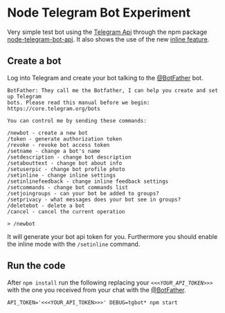 Node Telegram Bot Experiment
============================

Very simple test bot using the [Telegram Api][1] through the npm package
[node-telegram-bot-api][2]. It also shows the use of the new [inline feature][3].

## Create a bot ##

Log into Telegram and create your bot talking to the [@BotFather][4] bot.

```
BotFather: They call me the Botfather, I can help you create and set up Telegram
bots. Please read this manual before we begin:
https://core.telegram.org/bots

You can control me by sending these commands:

/newbot - create a new bot
/token - generate authorization token
/revoke - revoke bot access token
/setname - change a bot's name
/setdescription - change bot description
/setabouttext - change bot about info
/setuserpic - change bot profile photo
/setinline - change inline settings
/setinlinefeedback - change inline feedback settings
/setcommands - change bot commands list
/setjoingroups - can your bot be added to groups?
/setprivacy - what messages does your bot see in groups?
/deletebot - delete a bot
/cancel - cancel the current operation

> /newbot
```

It will generate your bot api token for you. Furthermore you should enable the
inline mode with the `/setinline` command.

## Run the code ##

After `npm install` run the following replacing your *`<<<YOUR_API_TOKEN>>>`* with
the one you received from your chat with the [@BotFather][4].
```
API_TOKEN='<<<YOUR_API_TOKEN>>>' DEBUG=tgbot* npm start
```

[1]: https://core.telegram.org/bots/api
[2]: https://github.com/yagop/node-telegram-bot-api
[3]: https://core.telegram.org/bots/inline
[4]: https://telegram.me/botfather
